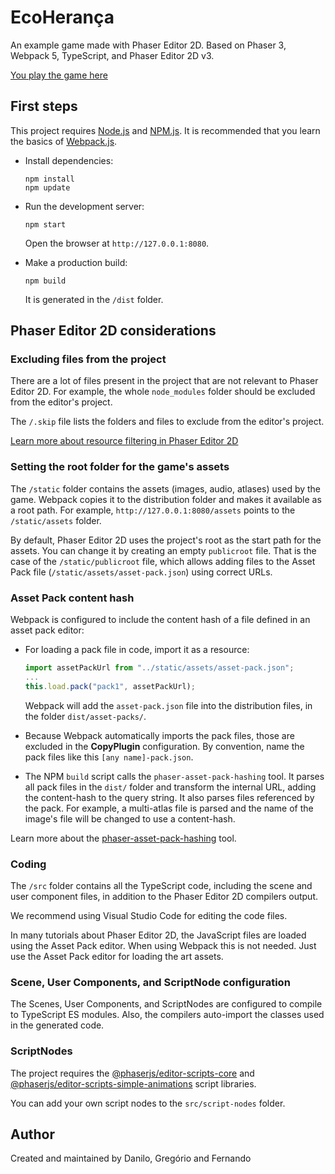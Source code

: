 # EcoHerança

An example game made with Phaser Editor 2D. Based on Phaser 3, Webpack 5, TypeScript, and Phaser Editor 2D v3.


[You play the game here](https://danlessa.github.io/bird-game-jam-2024/)

## First steps

This project requires [Node.js](https://nodejs.org) and [NPM.js](https://www.npmjs.com). It is recommended that you learn the basics of [Webpack.js](https://www/webpack.js.org).

* Install dependencies:

    ```
    npm install
    npm update
    ```

* Run the development server:

    ```
    npm start
    ```

    Open the browser at `http://127.0.0.1:8080`.

* Make a production build:

    ```
    npm build
    ```

    It is generated in the `/dist` folder.

## Phaser Editor 2D considerations

### Excluding files from the project

There are a lot of files present in the project that are not relevant to Phaser Editor 2D. For example, the whole `node_modules` folder should be excluded from the editor's project.

The `/.skip` file lists the folders and files to exclude from the editor's project. 

[Learn more about resource filtering in Phaser Editor 2D](https://help.phasereditor2d.com/v3/misc/resources-filtering.html)

### Setting the root folder for the game's assets

The `/static` folder contains the assets (images, audio, atlases) used by the game. Webpack copies it to the distribution folder and makes it available as a root path. For example, `http://127.0.0.1:8080/assets` points to the `/static/assets` folder.

By default, Phaser Editor 2D uses the project's root as the start path for the assets. You can change it by creating an empty `publicroot` file. That is the case of the `/static/publicroot` file, which allows adding files to the Asset Pack file (`/static/assets/asset-pack.json`) using correct URLs.

### Asset Pack content hash

Webpack is configured to include the content hash of a file defined in an asset pack editor:

* For loading a pack file in code, import it as a resource:
    ```javascript
    import assetPackUrl from "../static/assets/asset-pack.json";
    ...
    this.load.pack("pack1", assetPackUrl);
    ```
    Webpack will add the `asset-pack.json` file into the distribution files, in the folder `dist/asset-packs/`.

* Because Webpack automatically imports the pack files, those are excluded in the **CopyPlugin** configuration. By convention, name the pack files like this `[any name]-pack.json`.

* The NPM `build` script calls the `phaser-asset-pack-hashing` tool. It parses all pack files in the `dist/` folder and transform the internal URL, adding the content-hash to the query string. It also parses files referenced by the pack. For example, a multi-atlas file is parsed and the name of the image's file will be changed to use a content-hash.

Learn more about the [phaser-asset-pack-hashing](https://www.npmjs.com/package/phaser-asset-pack-hashing) tool.

### Coding

The `/src` folder contains all the TypeScript code, including the scene and user component files, in addition to the Phaser Editor 2D compilers output.

We recommend using Visual Studio Code for editing the code files.

In many tutorials about Phaser Editor 2D, the JavaScript files are loaded using the Asset Pack editor. When using Webpack this is not needed. Just use the Asset Pack editor for loading the art assets.

### Scene, User Components, and ScriptNode configuration

The Scenes, User Components, and ScriptNodes are configured to compile to TypeScript ES modules. Also, the compilers auto-import the classes used in the generated code.

### ScriptNodes

The project requires the [@phaserjs/editor-scripts-core](https://www.npmjs.com/package/@phaserjs/editor-scripts-core) and [@phaserjs/editor-scripts-simple-animations](https://www.npmjs.com/package/@phaserjs/editor-scripts-simple-animations) script libraries.

You can add your own script nodes to the `src/script-nodes` folder.

## Author

Created and maintained by Danilo, Gregório and Fernando